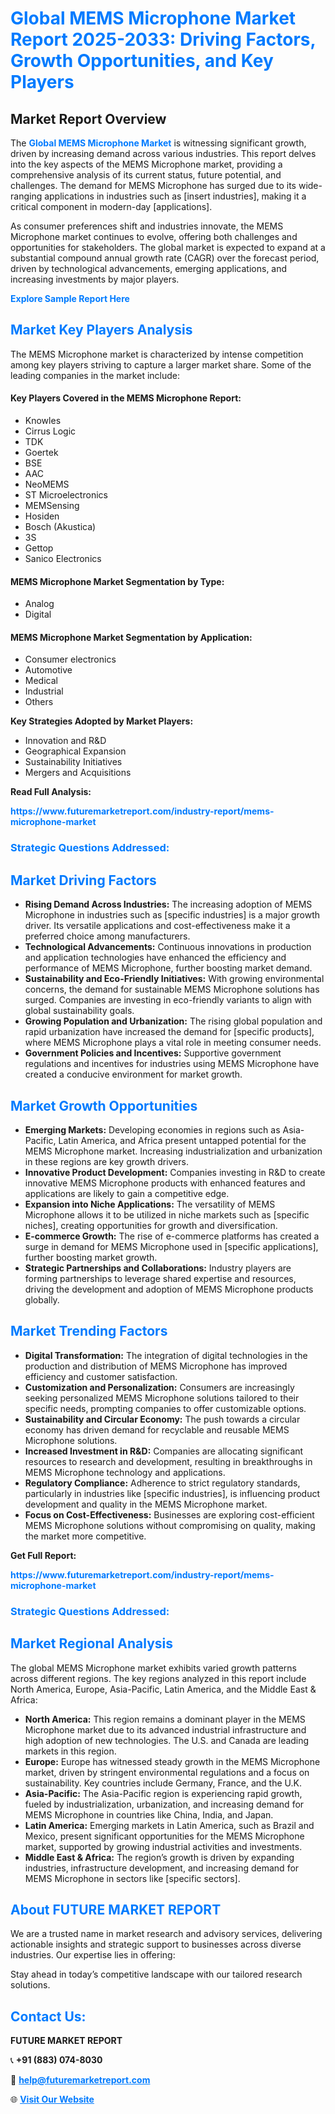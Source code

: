 <h1 style="color: #007BFF;">Global MEMS Microphone Market Report 2025-2033: Driving Factors, Growth Opportunities, and Key Players</h1>

<section id="overview">
<h2>Market Report Overview</h2>
<p>The <a href="https://www.futuremarketreport.com/industry-report/mems-microphone-market" style="color: #007BFF; text-decoration: none;"><strong>Global MEMS Microphone Market</strong></a> is witnessing significant growth, driven by increasing demand across various industries. This report delves into the key aspects of the MEMS Microphone market, providing a comprehensive analysis of its current status, future potential, and challenges. The demand for MEMS Microphone has surged due to its wide-ranging applications in industries such as [insert industries], making it a critical component in modern-day [applications].</p>
<p>As consumer preferences shift and industries innovate, the MEMS Microphone market continues to evolve, offering both challenges and opportunities for stakeholders. The global market is expected to expand at a substantial compound annual growth rate (CAGR) over the forecast period, driven by technological advancements, emerging applications, and increasing investments by major players.</p>
</section>

<section id="overview">
<p><a href="https://www.futuremarketreport.com/request-sample/reportId=75809" style="color: #007BFF; text-decoration: none;"><strong>Explore Sample Report Here</strong></a></p>
</section>

<section id="key-players">
<h2 style="color: #007BFF;">Market Key Players Analysis</h2>
<p>The MEMS Microphone market is characterized by intense competition among key players striving to capture a larger market share. Some of the leading companies in the market include:</p>
<h4>Key Players Covered in the MEMS Microphone Report:</h4>
<ul><li>Knowles</li><li>Cirrus Logic</li><li>TDK</li><li>Goertek</li><li>BSE</li><li>AAC</li><li>NeoMEMS</li><li>ST Microelectronics</li><li>MEMSensing</li><li>Hosiden</li><li>Bosch (Akustica)</li><li>3S</li><li>Gettop</li><li>Sanico Electronics</li></ul>
<h4>MEMS Microphone Market Segmentation by Type:</h4>
<ul><li>Analog</li><li>Digital</li></ul>

<h4>MEMS Microphone Market Segmentation by Application:</h4>
<ul><li>Consumer electronics</li><li>Automotive</li><li>Medical</li><li>Industrial</li><li>Others</li></ul>
<p><strong>Key Strategies Adopted by Market Players:</strong></p>
<ul>
<li>Innovation and R&D</li>
<li>Geographical Expansion</li>
<li>Sustainability Initiatives</li>
<li>Mergers and Acquisitions</li>
</ul>
</section>

<section>
<p><strong>Read Full Analysis: </strong></p><a href="https://www.futuremarketreport.com/industry-report/mems-microphone-market" style="color: #007BFF; text-decoration: none;"><strong>https://www.futuremarketreport.com/industry-report/mems-microphone-market</strong></a>
<h3 style="color: #007BFF;">Strategic Questions Addressed:</h3>
</section>

<section id="driving-factors">
<h2 style="color: #007BFF;">Market Driving Factors</h2>
<ul>
<li><strong>Rising Demand Across Industries:</strong> The increasing adoption of MEMS Microphone in industries such as [specific industries] is a major growth driver. Its versatile applications and cost-effectiveness make it a preferred choice among manufacturers.</li>
<li><strong>Technological Advancements:</strong> Continuous innovations in production and application technologies have enhanced the efficiency and performance of MEMS Microphone, further boosting market demand.</li>
<li><strong>Sustainability and Eco-Friendly Initiatives:</strong> With growing environmental concerns, the demand for sustainable MEMS Microphone solutions has surged. Companies are investing in eco-friendly variants to align with global sustainability goals.</li>
<li><strong>Growing Population and Urbanization:</strong> The rising global population and rapid urbanization have increased the demand for [specific products], where MEMS Microphone plays a vital role in meeting consumer needs.</li>
<li><strong>Government Policies and Incentives:</strong> Supportive government regulations and incentives for industries using MEMS Microphone have created a conducive environment for market growth.</li>
</ul>
</section>

<section id="growth-opportunities">
<h2 style="color: #007BFF;">Market Growth Opportunities</h2>
<ul>
<li><strong>Emerging Markets:</strong> Developing economies in regions such as Asia-Pacific, Latin America, and Africa present untapped potential for the MEMS Microphone market. Increasing industrialization and urbanization in these regions are key growth drivers.</li>
<li><strong>Innovative Product Development:</strong> Companies investing in R&D to create innovative MEMS Microphone products with enhanced features and applications are likely to gain a competitive edge.</li>
<li><strong>Expansion into Niche Applications:</strong> The versatility of MEMS Microphone allows it to be utilized in niche markets such as [specific niches], creating opportunities for growth and diversification.</li>
<li><strong>E-commerce Growth:</strong> The rise of e-commerce platforms has created a surge in demand for MEMS Microphone used in [specific applications], further boosting market growth.</li>
<li><strong>Strategic Partnerships and Collaborations:</strong> Industry players are forming partnerships to leverage shared expertise and resources, driving the development and adoption of MEMS Microphone products globally.</li>
</ul>
</section>

<section id="trending-factors">
<h2 style="color: #007BFF;">Market Trending Factors</h2>
<ul>
<li><strong>Digital Transformation:</strong> The integration of digital technologies in the production and distribution of MEMS Microphone has improved efficiency and customer satisfaction.</li>
<li><strong>Customization and Personalization:</strong> Consumers are increasingly seeking personalized MEMS Microphone solutions tailored to their specific needs, prompting companies to offer customizable options.</li>
<li><strong>Sustainability and Circular Economy:</strong> The push towards a circular economy has driven demand for recyclable and reusable MEMS Microphone solutions.</li>
<li><strong>Increased Investment in R&D:</strong> Companies are allocating significant resources to research and development, resulting in breakthroughs in MEMS Microphone technology and applications.</li>
<li><strong>Regulatory Compliance:</strong> Adherence to strict regulatory standards, particularly in industries like [specific industries], is influencing product development and quality in the MEMS Microphone market.</li>
<li><strong>Focus on Cost-Effectiveness:</strong> Businesses are exploring cost-efficient MEMS Microphone solutions without compromising on quality, making the market more competitive.</li>
</ul>
</section>

<section>
<p><strong>Get Full Report: </strong></p><a href="https://www.futuremarketreport.com/industry-report/mems-microphone-market" style="color: #007BFF; text-decoration: none;"><strong>https://www.futuremarketreport.com/industry-report/mems-microphone-market</strong></a>
<h3 style="color: #007BFF;">Strategic Questions Addressed:</h3>
</section>


<section id="regional-analysis">
<h2 style="color: #007BFF;">Market Regional Analysis</h2>
<p>The global MEMS Microphone market exhibits varied growth patterns across different regions. The key regions analyzed in this report include North America, Europe, Asia-Pacific, Latin America, and the Middle East & Africa:</p>
<ul>
<li><strong>North America:</strong> This region remains a dominant player in the MEMS Microphone market due to its advanced industrial infrastructure and high adoption of new technologies. The U.S. and Canada are leading markets in this region.</li>
<li><strong>Europe:</strong> Europe has witnessed steady growth in the MEMS Microphone market, driven by stringent environmental regulations and a focus on sustainability. Key countries include Germany, France, and the U.K.</li>
<li><strong>Asia-Pacific:</strong> The Asia-Pacific region is experiencing rapid growth, fueled by industrialization, urbanization, and increasing demand for MEMS Microphone in countries like China, India, and Japan.</li>
<li><strong>Latin America:</strong> Emerging markets in Latin America, such as Brazil and Mexico, present significant opportunities for the MEMS Microphone market, supported by growing industrial activities and investments.</li>
<li><strong>Middle East & Africa:</strong> The region’s growth is driven by expanding industries, infrastructure development, and increasing demand for MEMS Microphone in sectors like [specific sectors].</li>
</ul>
</section>

<footer>
<h2 style="color: #007BFF;">About FUTURE MARKET REPORT</h2>
<p>We are a trusted name in market research and advisory services, delivering actionable insights and strategic support to businesses across diverse industries. Our expertise lies in offering:</p>

<p>Stay ahead in today’s competitive landscape with our tailored research solutions.</p>

<h2 style="color: #007BFF;">Contact Us:</h2>
<p><strong>FUTURE MARKET REPORT</strong></p>
<p>📞 <strong>+91 (883) 074-8030</strong></p>
<p>📧 <strong><a href="mailto:help@futuremarketreport.com" style="color: #007BFF;">help@futuremarketreport.com</a></strong></p>
<p>🌐 <strong><a href="https://www.futuremarketreport.com/" style="color: #007BFF;">Visit Our Website</a></strong></p>
</footer>